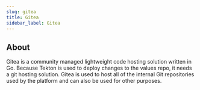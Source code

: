 ```yaml
---
slug: gitea
title: Gitea
sidebar_label: Gitea
---
```


## About

Gitea is a community managed lightweight code hosting solution written in Go. Because Tekton is used to deploy changes to the values repo, it needs a git hosting solution. Gitea is used to host all of the internal Git repositories used by the platform and can also be used for other purposes.
